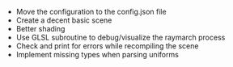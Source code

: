 * Move the configuration to the config.json file
* Create a decent basic scene
* Better shading
* Use GLSL subroutine to debug/visualize the raymarch process
* Check and print for errors while recompiling the scene
* Implement missing types when parsing uniforms